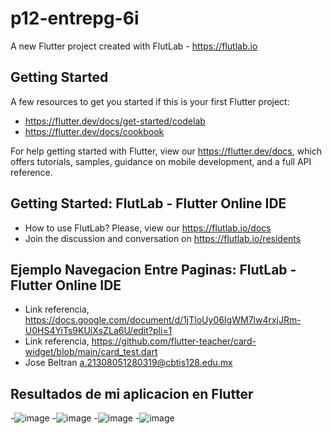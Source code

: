 # p12-entrepg-6i

A new Flutter project created with FlutLab - https://flutlab.io

## Getting Started

A few resources to get you started if this is your first Flutter project:

- https://flutter.dev/docs/get-started/codelab
- https://flutter.dev/docs/cookbook

For help getting started with Flutter, view our
https://flutter.dev/docs, which offers tutorials,
samples, guidance on mobile development, and a full API reference.

## Getting Started: FlutLab - Flutter Online IDE

- How to use FlutLab? Please, view our https://flutlab.io/docs
- Join the discussion and conversation on https://flutlab.io/residents

## Ejemplo Navegacion Entre Paginas: FlutLab - Flutter Online IDE

- Link referencia, https://docs.google.com/document/d/1jTloUy06IgWM7lw4rxjJRm-U0HS4YiTs9KUiXsZLa6U/edit?pli=1
- Link referencia, https://github.com/flutter-teacher/card-widget/blob/main/card_test.dart
- Jose Beltran a.21308051280319@cbtis128.edu.mx

## Resultados de mi aplicacion en Flutter
-![image](https://github.com/BeltranJ128/p12-EntrePag-6i/assets/143763139/5caa77c0-645c-4a7b-8692-7e9bda012471)
-![image](https://github.com/BeltranJ128/p12-EntrePag-6i/assets/143763139/77bac773-ce9c-49e2-8715-a579fb1e911b)
-![image](https://github.com/BeltranJ128/p12-EntrePag-6i/assets/143763139/7d176ac3-ecc2-4a0c-b57f-214a8d0f8aae)
-![image](https://github.com/BeltranJ128/p12-EntrePag-6i/assets/143763139/33a20fbf-285b-4f18-b868-11370cc0b6ef)
